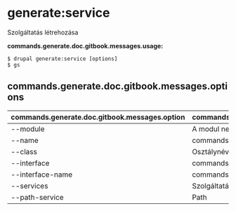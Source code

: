 # generate:service
Szolgáltatás létrehozása

**commands.generate.doc.gitbook.messages.usage:**
```
$ drupal generate:service [options]
$ gs  
```

## commands.generate.doc.gitbook.messages.options
commands.generate.doc.gitbook.messages.option | commands.generate.doc.gitbook.messages.details
-------|-------------
--module | A modul neve.
--name | commands.generate.service.options.name
--class | Osztálynév
--interface | commands.common.service.options.interface
--interface-name | commands.common.service.options.interface-name
--services | Szolgáltatások betöltése a tárolóból.
--path-service | Path
